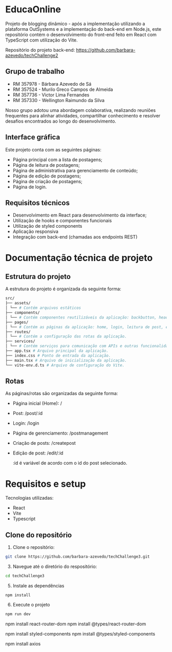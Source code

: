# EducaOnline

Projeto de blogging dinâmico - após a implementação utilizando a plataforma OutSystems e a implementação do back-end em Node.js, este repositório contém o desenvolvimento do front-end feito em React com TypeScript com utilização do Vite. 

Repositório do projeto back-end: https://github.com/barbara-azevedo/techChallenge2

## Grupo de trabalho
- RM 357978 - Bárbara Azevedo de Sá
- RM 357524 - Murilo Greco Campos de Almeida
- RM 357736 - Victor Lima Fernandes
- RM 357330 - Wellington Raimundo da Silva

Nosso grupo adotou uma abordagem colaborativa, realizando reuniões frequentes para alinhar atividades, compartilhar conhecimento e resolver desafios encontrados ao longo do desenvolvimento. 

## Interface gráfica

Este projeto conta com as seguintes páginas:
* Página principal com a lista de postagens;
* Página de leitura de postagens;
* Página de administrativa para gerenciamento de conteúdo;
* Página de edição de postagens;
* Página de criação de postagens;
* Página de login.

## Requisitos técnicos
* Desenvolvimento em React para desenvolvimento da interface;
* Utilização de hooks e componentes funcionais
* Utilização de styled components
* Aplicação responsiva
* Integração com back-end (chamadas aos endpoints REST)


# Documentação técnica de projeto

## Estrutura do projeto
A estrutura do projeto é organizada da seguinte forma:
```bash
src/   
├── assets/ 
│ └── # Contém arquivos estáticos
├── components/ 
│ └── # Contém componentes reutilizáveis da aplicação: backbutton, header, lista de posts, entre outros.
├── pages/ 
│ └── # Contém as páginas da aplicação: home, login, leitura de post, edição de post, entre outros. 
├── routes/ 
│ └── # Contém a configuração das rotas da aplicação.
├── services/ 
│ └── # Contém serviços para comunicação com APIs e outras funcionalidades.
├── app.tsx # Arquivo principal da aplicação.
├── index.css # Ponto de entrada da aplicação.
├── main.tsx # Arquivo de inicialização da aplicação.
└── vite-env.d.ts # Arquivo de configuração do Vite.
```


## Rotas
As páginas/rotas são organizadas da seguinte forma:
* Página inicial (Home): /
* Post: /post/:id
* Login: /login
* Página de gerenciamento: /postmanagement
* Criação de posts: /createpost
* Edição de post: /edit/:id

  :id é variável de acordo com o id do post selecionado. 


# Requisitos e setup

Tecnologias utilizadas:
* React
* Vite
* Typescript

## Clone do repositório
1. Clone o repositório:
```bash
git clone https://github.com/barbara-azevedo/techChallenge3.git
````
3. Navegue até o diretório do respositório:
```bash
cd techChallenge3
````
5. Instale as dependências
````bah
npm install
````
6. Execute o projeto
````bash
npm run dev
````


npm install react-router-dom
npm install @types/react-router-dom

npm install styled-components
npm install @types/styled-components

npm install axios
